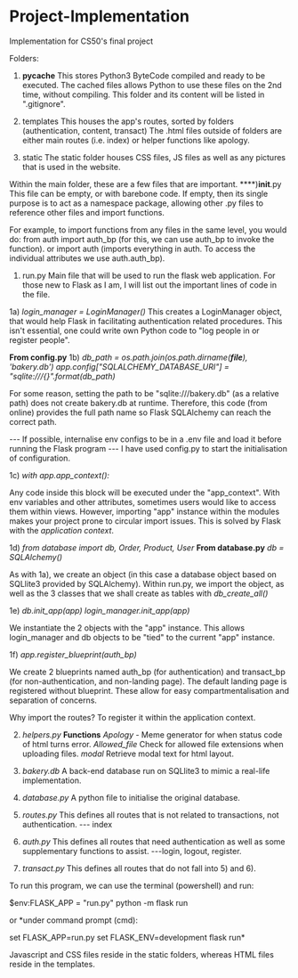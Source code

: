 # Project-Implementation
Implementation for CS50's final project

Folders:

1) __pycache__
This stores Python3 ByteCode compiled and ready to be executed.
The cached files allows Python to use these files on the 2nd time, without compiling.
This folder and its content will be listed in ".gitignore".

2) templates
This houses the app's routes, sorted by folders (authentication, content, transact)
The .html files outside of folders are either main routes (i.e. index) or helper functions like apology.

3) static
The static folder houses CSS files, JS files as well as any pictures that is used in the website.

Within the main folder, these are a few files that are important.
****)__init__.py
This file can be empty, or with barebone code.
If empty, then its single purpose is to act as a namespace package, allowing other .py files to reference other files and import functions.

For example, to import functions from any files in the same level, you would do:
from auth import auth_bp (for this, we can use auth_bp to invoke the function).
or import auth (imports everything in auth. To access the individual attributes we use auth.auth_bp).

1) run.py
Main file that will be used to run the flask web application.
For those new to Flask as I am, I will list out the important lines of code in the file.

1a) *login_manager = LoginManager()*
This creates a LoginManager object, that would help Flask in facilitating authentication related procedures.
This isn't essential, one could write own Python code to "log people in or register people".

**From config.py**
1b) *db_path = os.path.join(os.path.dirname(__file__), 'bakery.db')
    app.config["SQLALCHEMY_DATABASE_URI"] = "sqlite:///{}".format(db_path)*

For some reason, setting the path to be "sqlite:///bakery.db" (as a relative path) does not create bakery.db at runtime. Therefore, this code (from online) provides the full path name so Flask SQLAlchemy can reach the correct path.

--- If possible, internalise env configs to be in a .env file and load it before running the Flask program
--- I have used config.py to start the initialisation of configuration.

1c) *with app.app_context():*

Any code inside this block will be executed under the "app_context".
With env variables and other attributes, sometimes users would like to access them within views.
However, importing "app" instance within the modules makes your project prone to circular import issues.
This is solved by Flask with the *application context*.  

1d) *from database import db, Order, Product, User*
**From database.py**
*db = SQLAlchemy()*

As with 1a), we create an object (in this case a database object based on SQLlite3 provided by SQLAlchemy).
Within run.py, we import the object, as well as the 3 classes that we shall create as tables with *db_create_all()*

1e) *db.init_app(app)
    login_manager.init_app(app)*

We instantiate the 2 objects with the "app" instance.
This allows login_manager and db objects to be "tied" to the current "app" instance.

1f) *app.register_blueprint(auth_bp)*

We create 2 blueprints named auth_bp (for authentication) and transact_bp (for non-authentication, and non-landing page). The default landing page is registered without blueprint. These allow for easy compartmentalisation and separation of concerns.

Why import the routes? To register it within the application context.

2) *helpers.py*
**Functions**
*Apology* - Meme generator for when status code of html turns error.
*Allowed_file* Check for allowed file extensions when uploading files.
*modal* Retrieve modal text for html layout.

3) *bakery.db*
A back-end database run on SQLlite3 to mimic a real-life implementation.

4) *database.py*
A python file to initialise the original database.

5) *routes.py*
This defines all routes that is not related to transactions, not authentication.
--- index

6) *auth.py*
This defines all routes that need authentication as well as some supplementary functions to assist.
---login, logout, register.

7) *transact.py*
This defines all routes that do not fall into 5) and 6).


To run this program, we can use the terminal (powershell) and run:

$env:FLASK_APP = "run.py"
python -m flask run

or
*under command prompt (cmd):

set FLASK_APP=run.py
set FLASK_ENV=development
flask run*

Javascript and CSS files reside in the static folders, whereas HTML files reside in the templates.
